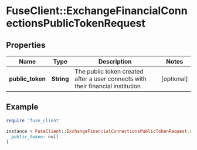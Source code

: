 # FuseClient::ExchangeFinancialConnectionsPublicTokenRequest

## Properties

| Name | Type | Description | Notes |
| ---- | ---- | ----------- | ----- |
| **public_token** | **String** | The public token created after a user connects with their financial institution | [optional] |

## Example

```ruby
require 'fuse_client'

instance = FuseClient::ExchangeFinancialConnectionsPublicTokenRequest.new(
  public_token: null
)
```

